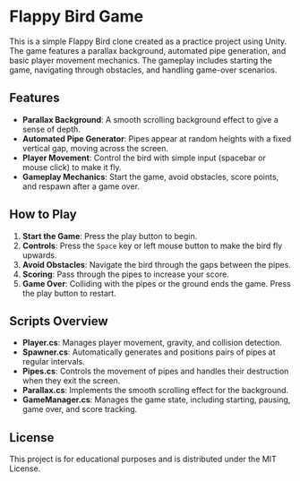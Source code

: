 # Flappy Bird Game

This is a simple Flappy Bird clone created as a practice project using Unity. The game features a parallax background, automated pipe generation, and basic player movement mechanics. The gameplay includes starting the game, navigating through obstacles, and handling game-over scenarios.

## Features

- **Parallax Background**: A smooth scrolling background effect to give a sense of depth.
- **Automated Pipe Generator**: Pipes appear at random heights with a fixed vertical gap, moving across the screen.
- **Player Movement**: Control the bird with simple input (spacebar or mouse click) to make it fly.
- **Gameplay Mechanics**: Start the game, avoid obstacles, score points, and respawn after a game over.

## How to Play

1. **Start the Game**: Press the play button to begin.
2. **Controls**: Press the `Space` key or left mouse button to make the bird fly upwards.
3. **Avoid Obstacles**: Navigate the bird through the gaps between the pipes.
4. **Scoring**: Pass through the pipes to increase your score.
5. **Game Over**: Colliding with the pipes or the ground ends the game. Press the play button to restart.

## Scripts Overview

- **Player.cs**: Manages player movement, gravity, and collision detection.
- **Spawner.cs**: Automatically generates and positions pairs of pipes at regular intervals.
- **Pipes.cs**: Controls the movement of pipes and handles their destruction when they exit the screen.
- **Parallax.cs**: Implements the smooth scrolling effect for the background.
- **GameManager.cs**: Manages the game state, including starting, pausing, game over, and score tracking.

## License
This project is for educational purposes and is distributed under the MIT License.

